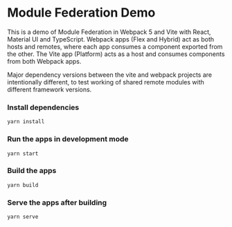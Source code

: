 # Module Federation Demo

This is a demo of Module Federation in Webpack 5 and Vite
with React, Material UI and TypeScript.
Webpack apps (Flex and Hybrid) act as both hosts and remotes, 
where each app consumes a component exported 
from the other.
The Vite app (Platform) acts as a host and consumes components from both Webpack apps.

Major dependency versions between the vite and webpack projects are intentionally different, to test
working of shared remote modules with different framework versions.

### Install dependencies
`yarn install`

### Run the apps in development mode
`yarn start`

### Build the apps
`yarn build`

### Serve the apps after building
`yarn serve`

